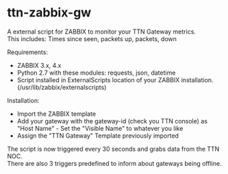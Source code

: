 # ttn-zabbix-gw
A external script for ZABBIX to monitor your TTN Gateway metrics.  
This includes: Times since seen, packets up, packets, down

Requirements:
- ZABBIX 3.x, 4.x
- Python 2.7 with these modules: requests, json, datetime
- Script installed in ExternalScripts location of your ZABBIX installation. (/usr/lib/zabbix/externalscripts)

Installation:
- Import the ZABBIX template
- Add your gateway with the gateway-id (check you TTN console) as "Host Name" - Set the "Visible Name" to whatever you like
- Assign the "TTN Gateway" Template previously imported

The script is now triggered every 30 seconds and grabs data from the TTN NOC.  
There are also 3 triggers predefined to inform about gateways being offline.
